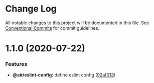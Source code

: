 # Change Log

All notable changes to this project will be documented in this file.
See [Conventional Commits](https://conventionalcommits.org) for commit guidelines.

# 1.1.0 (2020-07-22)


### Features

* **@air/eslint-config:** define eslint config ([92af013](https://github.com/AirLabsTeam/web-core/commit/92af013158635a2300574d533b544208dbb57e56))
